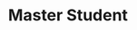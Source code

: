 ---
layout: member
key: Safwat
role: master_student
title: Master Student
first_name: Safwat
last_name: Khan
# start_year:
# email: 
# image: /assets/img/team/ 
# website: 
# twitter: 
# github: 
# publications
---